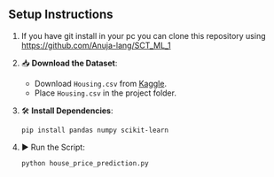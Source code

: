## Setup Instructions
1. If you have git install in your pc you can clone this repository using
   https://github.com/Anuja-lang/SCT_ML_1
3. 📥 **Download the Dataset**:
   - Download <code>Housing.csv</code> from [Kaggle](https://www.kaggle.com/datasets/yasserh/housing-prices-dataset).
   - Place <code>Housing.csv</code> in the project folder.

4. 🛠️ **Install Dependencies**:
   ```bash
   pip install pandas numpy scikit-learn

5.  ▶️ Run the Script:
  
    ```bash
    python house_price_prediction.py
